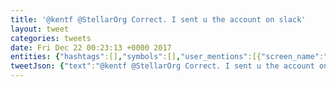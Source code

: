 ```yaml
---
title: '@kentf @StellarOrg Correct. I sent u the account on slack'
layout: tweet
categories: tweets
date: Fri Dec 22 00:23:13 +0000 2017
entities: {"hashtags":[],"symbols":[],"user_mentions":[{"screen_name":"kentf","name":"Kent Fenwick 📈","id":14356633,"id_str":"14356633","indices":[0,6]},{"screen_name":"StellarOrg","name":"Stellar","id":2460502890,"id_str":"2460502890","indices":[7,18]}],"urls":[]}
tweetJson: {"text":"@kentf @StellarOrg Correct. I sent u the account on slack"}
---
```


